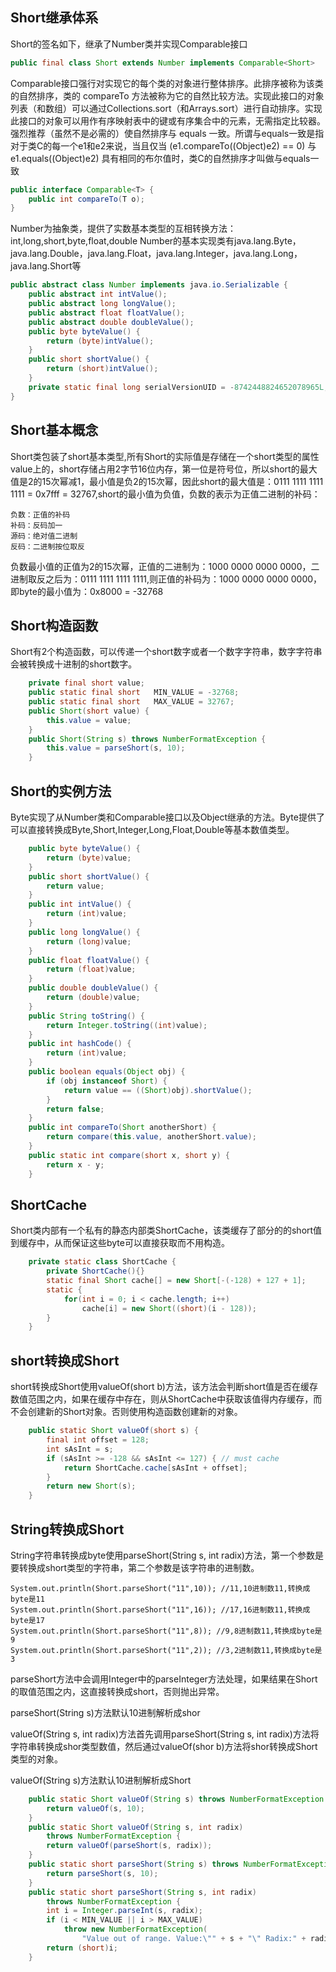 <!--
author: wngn123
head: head.png
date: 2016-08-29
title: Java源码 Short
tags: java
category: Java
status: publish
summary: 阅读Java的源码，Short源码
-->

## Short继承体系 ##
Short的签名如下，继承了Number类并实现Comparable接口
```java
public final class Short extends Number implements Comparable<Short>
```
Comparable接口强行对实现它的每个类的对象进行整体排序。此排序被称为该类的自然排序，类的 compareTo 方法被称为它的自然比较方法。实现此接口的对象列表（和数组）可以通过Collections.sort（和Arrays.sort）进行自动排序。实现此接口的对象可以用作有序映射表中的键或有序集合中的元素，无需指定比较器。强烈推荐（虽然不是必需的）使自然排序与 equals 一致。所谓与equals一致是指对于类C的每一个e1和e2来说，当且仅当 (e1.compareTo((Object)e2) == 0) 与e1.equals((Object)e2) 具有相同的布尔值时，类C的自然排序才叫做与equals一致 
```java
public interface Comparable<T> {
    public int compareTo(T o);
}
```
Number为抽象类，提供了实数基本类型的互相转换方法：int,long,short,byte,float,double
Number的基本实现类有java.lang.Byte，java.lang.Double，java.lang.Float，java.lang.Integer，java.lang.Long，java.lang.Short等
```java
public abstract class Number implements java.io.Serializable {
    public abstract int intValue();
    public abstract long longValue();
    public abstract float floatValue();
    public abstract double doubleValue();
    public byte byteValue() {
        return (byte)intValue();
    }
    public short shortValue() {
        return (short)intValue();
    }
    private static final long serialVersionUID = -8742448824652078965L;
}

```
## Short基本概念 ##
Short类包装了short基本类型,所有Short的实际值是存储在一个short类型的属性value上的，short存储占用2字节16位内存，第一位是符号位，所以short的最大值是2的15次幂减1，最小值是负2的15次幂，因此short的最大值是：0111 1111 1111 1111 = 0x7fff = 32767,short的最小值为负值，负数的表示为正值二进制的补码：
```
负数：正值的补码
补码：反码加一
源码：绝对值二进制
反码：二进制按位取反
```
负数最小值的正值为2的15次幂，正值的二进制为：1000 0000 0000 0000，二进制取反之后为：0111 1111 1111 1111,则正值的补码为：1000 0000 0000 0000，即byte的最小值为：0x8000 = -32768
## Short构造函数 ##
Short有2个构造函数，可以传递一个short数字或者一个数字字符串，数字字符串会被转换成十进制的short数字。
```java
    private final short value;
    public static final short   MIN_VALUE = -32768;
    public static final short   MAX_VALUE = 32767;
    public Short(short value) {
        this.value = value;
    }
    public Short(String s) throws NumberFormatException {
        this.value = parseShort(s, 10);
    }

```
## Short的实例方法 ##
Byte实现了从Number类和Comparable接口以及Object继承的方法。Byte提供了可以直接转换成Byte,Short,Integer,Long,Float,Double等基本数值类型。
```java
    public byte byteValue() {
        return (byte)value;
    }
    public short shortValue() {
        return value;
    }
    public int intValue() {
        return (int)value;
    }
    public long longValue() {
        return (long)value;
    }
    public float floatValue() {
        return (float)value;
    }
    public double doubleValue() {
        return (double)value;
    }
    public String toString() {
        return Integer.toString((int)value);
    }
    public int hashCode() {
        return (int)value;
    }
    public boolean equals(Object obj) {
        if (obj instanceof Short) {
            return value == ((Short)obj).shortValue();
        }
        return false;
    }
    public int compareTo(Short anotherShort) {
        return compare(this.value, anotherShort.value);
    }
    public static int compare(short x, short y) {
        return x - y;
    }

```
## ShortCache ##
Short类内部有一个私有的静态内部类ShortCache，该类缓存了部分的的short值到缓存中，从而保证这些byte可以直接获取而不用构造。
```java
	private static class ShortCache {
        private ShortCache(){}
        static final Short cache[] = new Short[-(-128) + 127 + 1];
        static {
            for(int i = 0; i < cache.length; i++)
                cache[i] = new Short((short)(i - 128));
        }
    }
```
## short转换成Short ##
short转换成Short使用valueOf(short b)方法，该方法会判断short值是否在缓存数值范围之内，如果在缓存中存在，则从ShortCache中获取该值得内存缓存，而不会创建新的Short对象。否则使用构造函数创建新的对象。
```java
	public static Short valueOf(short s) {
        final int offset = 128;
        int sAsInt = s;
        if (sAsInt >= -128 && sAsInt <= 127) { // must cache
            return ShortCache.cache[sAsInt + offset];
        }
        return new Short(s);
    }
```
## String转换成Short ##
String字符串转换成byte使用parseShort(String s, int radix)方法，第一个参数是要转换成short类型的字符串，第二个参数是该字符串的进制数。
```
System.out.println(Short.parseShort("11",10)); //11,10进制数11,转换成byte是11
System.out.println(Short.parseShort("11",16)); //17,16进制数11,转换成byte是17
System.out.println(Short.parseShort("11",8)); //9,8进制数11,转换成byte是9
System.out.println(Short.parseShort("11",2)); //3,2进制数11,转换成byte是3
```
parseShort方法中会调用Integer中的parseInteger方法处理，如果结果在Short的取值范围之内，这直接转换成short，否则抛出异常。

parseShort(String s)方法默认10进制解析成shor

valueOf(String s, int radix)方法首先调用parseShort(String s, int radix)方法将字符串转换成shor类型数值，然后通过valueOf(shor b)方法将shor转换成Short类型的对象。

valueOf(String s)方法默认10进制解析成Short

```java
	public static Short valueOf(String s) throws NumberFormatException {
        return valueOf(s, 10);
    }
	public static Short valueOf(String s, int radix)
        throws NumberFormatException {
        return valueOf(parseShort(s, radix));
    }
 	public static short parseShort(String s) throws NumberFormatException {
        return parseShort(s, 10);
    }
	public static short parseShort(String s, int radix)
        throws NumberFormatException {
        int i = Integer.parseInt(s, radix);
        if (i < MIN_VALUE || i > MAX_VALUE)
            throw new NumberFormatException(
                "Value out of range. Value:\"" + s + "\" Radix:" + radix);
        return (short)i;
    }

```